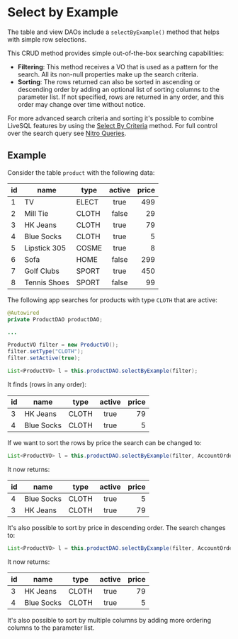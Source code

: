 # Select by Example

The table and view DAOs include a `selectByExample()` method that helps with simple row selections.

This CRUD method provides simple out-of-the-box searching capabilities:
- **Filtering**: This method receives a VO that is used as a pattern for the search. All its non-null 
properties make up the search criteria.
- **Sorting**: The rows returned can also be sorted in ascending or descending order by adding an 
optional list of sorting columns to the parameter list. If not specified, rows are returned in any
order, and this order may change over time without notice.

For more advanced search criteria and sorting it's possible to combine LiveSQL features by using the
[Select By Criteria](./select-by-criteria.md) method. For full control over the search query see
[Nitro Queries](../nitro/nitro.md).


## Example

Consider the table `product` with the following data:

| id | name | type | active | price |
| -- | -- | -- | :--: | --: |
| 1 | TV | ELECT | true | 499 |
| 2 | Mill Tie | CLOTH | false | 29 | 
| 3 | HK Jeans | CLOTH | true | 79 |
| 4 | Blue Socks | CLOTH | true | 5 |
| 5 | Lipstick 305 | COSME | true | 8 |
| 6 | Sofa | HOME | false | 299 |
| 7 | Golf Clubs | SPORT | true | 450 |
| 8 | Tennis Shoes | SPORT | false | 99 |

The following app searches for products with type `CLOTH` that are active:

```java
@Autowired
private ProductDAO productDAO;

...

ProductVO filter = new ProductVO();
filter.setType("CLOTH");
filter.setActive(true);

List<ProductVO> l = this.productDAO.selectByExample(filter);
```

It finds (rows in any order):

| id | name | type | active | price |
| -- | -- | -- | :--: | --: |
| 3 | HK Jeans | CLOTH | true | 79 |
| 4 | Blue Socks | CLOTH | true | 5 |

If we want to sort the rows by price the search can be changed to:

```java
List<ProductVO> l = this.productDAO.selectByExample(filter, AccountOrderBy.PRICE);
```

It now returns:

| id | name | type | active | price |
| -- | -- | -- | :--: | --: |
| 4 | Blue Socks | CLOTH | true | 5 |
| 3 | HK Jeans | CLOTH | true | 79 |

It's also possible to sort by price in descending order. The search changes to:

```java
List<ProductVO> l = this.productDAO.selectByExample(filter, AccountOrderBy.PRICE$DESC);
```

It now returns:

| id | name | type | active | price |
| -- | -- | -- | :--: | --: |
| 3 | HK Jeans | CLOTH | true | 79 |
| 4 | Blue Socks | CLOTH | true | 5 |

It's also possible to sort by multiple columns by adding more ordering columns to the 
parameter list.


